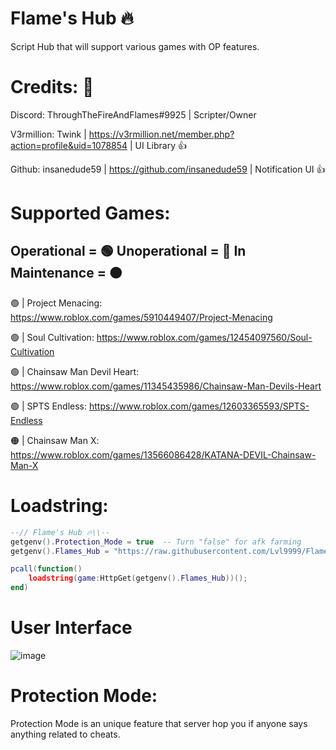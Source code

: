 # Flame's Hub 🔥

Script Hub that will support various games with OP features.

# Credits: 👀
Discord: ThroughTheFireAndFlames#9925 | Scripter/Owner


V3rmillion: Twink | https://v3rmillion.net/member.php?action=profile&uid=1078854 | UI Library 👍

Github: insanedude59 | https://github.com/insanedude59 | Notification UI 👍

# Supported Games:
Operational = 🟢 Unoperational = 🔴 In Maintenance = 🟠
-------------------------------------------------------------------------------

🟢 | Project Menacing: https://www.roblox.com/games/5910449407/Project-Menacing

🟢 | Soul Cultivation: https://www.roblox.com/games/12454097560/Soul-Cultivation

🟢 | Chainsaw Man Devil Heart: https://www.roblox.com/games/11345435986/Chainsaw-Man-Devils-Heart

🟢 | SPTS Endless: https://www.roblox.com/games/12603365593/SPTS-Endless

🟠 | Chainsaw Man X: https://www.roblox.com/games/13566086428/KATANA-DEVIL-Chainsaw-Man-X

# Loadstring:
```lua
--// Flame's Hub 🔥\\--
getgenv().Protection_Mode = true  -- Turn "false" for afk farming
getgenv().Flames_Hub = "https://raw.githubusercontent.com/Lvl9999/Flames/main/Source";

pcall(function()
    loadstring(game:HttpGet(getgenv().Flames_Hub))();
end)
```

# User Interface
![image](https://github.com/Lvl9999/Flames/assets/123672448/b2983b74-4bcb-407d-a9ed-ccf66eebe352)

# Protection Mode:
Protection Mode is an unique feature that server hop you if anyone says anything related to cheats.
